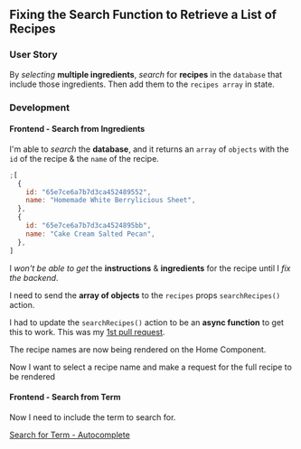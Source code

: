 ## Fixing the Search Function to Retrieve a List of Recipes

### User Story

By _selecting_ **multiple ingredients**, _search_ for **recipes** in the `database` that include those ingredients.
Then add them to the `recipes array` in state.

### Development

#### Frontend - Search from Ingredients

I'm able to _search_ the **database**, and it returns an `array` of `objects` with the `id` of the recipe & the `name` of the recipe.

```javascript
;[
  {
    id: "65e7ce6a7b7d3ca452489552",
    name: "Homemade White Berrylicious Sheet",
  },
  {
    id: "65e7ce6a7b7d3ca4524895bb",
    name: "Cake Cream Salted Pecan",
  },
]
```

I _won't be able to get_ the **instructions** & **ingredients** for the recipe until I _fix the backend_.

I need to send the **array of objects** to the `recipes` props `searchRecipes()` action.

I had to update the `searchRecipes()` action to be an **async function** to get this to work. This was my [1st pull request](https://github.com/JasonToups/zeal-recipes/pull/6).

The recipe names are now being rendered on the Home Component.

Now I want to select a recipe name and make a request for the full recipe to be rendered

#### Frontend - Search from Term

Now I need to include the term to search for.

[Search for Term - Autocomplete](Search%20for%20Term%20-%20Autocomplete.md)
